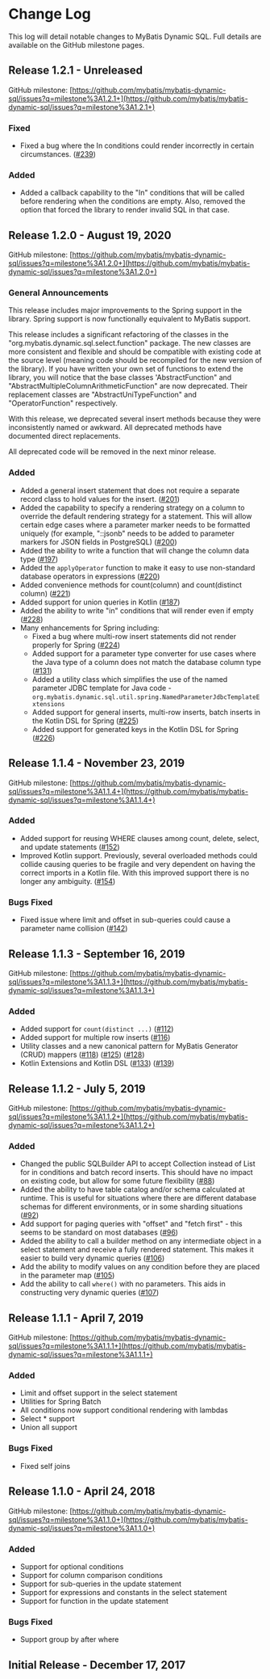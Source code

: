 # Change Log

This log will detail notable changes to MyBatis Dynamic SQL. Full details are available on the GitHub milestone pages.

## Release 1.2.1 - Unreleased

GitHub milestone: [https://github.com/mybatis/mybatis-dynamic-sql/issues?q=milestone%3A1.2.1+](https://github.com/mybatis/mybatis-dynamic-sql/issues?q=milestone%3A1.2.1+)

### Fixed

- Fixed a bug where the In conditions could render incorrectly in certain circumstances. ([#239](https://github.com/mybatis/mybatis-dynamic-sql/issues/239))

### Added

- Added a callback capability to the "In" conditions that will be called before rendering when the conditions are empty. Also, removed the option that forced the library to render invalid SQL in that case.

## Release 1.2.0 - August 19, 2020

GitHub milestone: [https://github.com/mybatis/mybatis-dynamic-sql/issues?q=milestone%3A1.2.0+](https://github.com/mybatis/mybatis-dynamic-sql/issues?q=milestone%3A1.2.0+)

### General Announcements

This release includes major improvements to the Spring support in the library. Spring support is now functionally equivalent to MyBatis support.

This release includes a significant refactoring of the classes in the "org.mybatis.dynamic.sql.select.function" package. The new classes are more consistent and flexible and should be compatible with existing code at the source level (meaning code should be recompiled for the new version of the library). If you have written your own set of functions to extend the library, you will notice that the base classes 'AbstractFunction" and "AbstractMultipleColumnArithmeticFunction" are now deprecated. Their replacement classes are "AbstractUniTypeFunction" and "OperatorFunction" respectively.

With this release, we deprecated several insert methods because they were inconsistently named or awkward. All deprecated methods have documented direct replacements.

All deprecated code will be removed in the next minor release.

### Added

- Added a general insert statement that does not require a separate record class to hold values for the insert. ([#201](https://github.com/mybatis/mybatis-dynamic-sql/issues/201))
- Added the capability to specify a rendering strategy on a column to override the default rendering strategy for a statement. This will allow certain edge cases where a parameter marker needs to be formatted uniquely (for example, "::jsonb" needs to be added to parameter markers for JSON fields in PostgreSQL) ([#200](https://github.com/mybatis/mybatis-dynamic-sql/issues/200))
- Added the ability to write a function that will change the column data type ([#197](https://github.com/mybatis/mybatis-dynamic-sql/issues/197))
- Added the `applyOperator` function to make it easy to use non-standard database operators in expressions ([#220](https://github.com/mybatis/mybatis-dynamic-sql/issues/220))
- Added convenience methods for count(column) and count(distinct column) ([#221](https://github.com/mybatis/mybatis-dynamic-sql/issues/221))
- Added support for union queries in Kotlin ([#187](https://github.com/mybatis/mybatis-dynamic-sql/issues/187))
- Added the ability to write "in" conditions that will render even if empty ([#228](https://github.com/mybatis/mybatis-dynamic-sql/issues/228))
- Many enhancements for Spring including:
  - Fixed a bug where multi-row insert statements did not render properly for Spring  ([#224](https://github.com/mybatis/mybatis-dynamic-sql/issues/224))
  - Added support for a parameter type converter for use cases where the Java type of a column does not match the database column type  ([#131](https://github.com/mybatis/mybatis-dynamic-sql/issues/131))
  - Added a utility class which simplifies the use of the named parameter JDBC template for Java code - `org.mybatis.dynamic.sql.util.spring.NamedParameterJdbcTemplateExtensions`
  - Added support for general inserts, multi-row inserts, batch inserts in the Kotlin DSL for Spring ([#225](https://github.com/mybatis/mybatis-dynamic-sql/issues/225))
  - Added support for generated keys in the Kotlin DSL for Spring  ([#226](https://github.com/mybatis/mybatis-dynamic-sql/issues/226))

## Release 1.1.4 - November 23, 2019

GitHub milestone: [https://github.com/mybatis/mybatis-dynamic-sql/issues?q=milestone%3A1.1.4+](https://github.com/mybatis/mybatis-dynamic-sql/issues?q=milestone%3A1.1.4+)

### Added

- Added support for reusing WHERE clauses among count, delete, select, and update statements ([#152](https://github.com/mybatis/mybatis-dynamic-sql/pull/152))
- Improved Kotlin support. Previously, several overloaded methods could collide causing queries to be fragile and very dependent on having the correct imports in a Kotlin file. With this improved support there is no longer any ambiguity. ([#154](https://github.com/mybatis/mybatis-dynamic-sql/pull/154))

### Bugs Fixed

- Fixed issue where limit and offset in sub-queries could cause a parameter name collision ([#142](https://github.com/mybatis/mybatis-dynamic-sql/pull/142))

## Release 1.1.3 - September 16, 2019

GitHub milestone: [https://github.com/mybatis/mybatis-dynamic-sql/issues?q=milestone%3A1.1.3+](https://github.com/mybatis/mybatis-dynamic-sql/issues?q=milestone%3A1.1.3+)

### Added

- Added support for `count(distinct ...)` ([#112](https://github.com/mybatis/mybatis-dynamic-sql/issues/112))
- Added support for multiple row inserts ([#116](https://github.com/mybatis/mybatis-dynamic-sql/issues/116))
- Utility classes and a new canonical pattern for MyBatis Generator (CRUD) mappers ([#118](https://github.com/mybatis/mybatis-dynamic-sql/issues/118)) ([#125](https://github.com/mybatis/mybatis-dynamic-sql/pull/125)) ([#128](https://github.com/mybatis/mybatis-dynamic-sql/pull/128))
- Kotlin Extensions and Kotlin DSL ([#133](https://github.com/mybatis/mybatis-dynamic-sql/pull/133)) ([#139](https://github.com/mybatis/mybatis-dynamic-sql/pull/139))


## Release 1.1.2 - July 5, 2019

GitHub milestone: [https://github.com/mybatis/mybatis-dynamic-sql/issues?q=milestone%3A1.1.2+](https://github.com/mybatis/mybatis-dynamic-sql/issues?q=milestone%3A1.1.2+)

### Added

- Changed the public SQLBuilder API to accept Collection instead of List for in conditions and batch record inserts. This should have no impact on existing code, but allow for some future flexibility ([#88](https://github.com/mybatis/mybatis-dynamic-sql/pull/88))
- Added the ability to have table catalog and/or schema calculated at runtime. This is useful for situations where there are different database schemas for different environments, or in some sharding situations ([#92](https://github.com/mybatis/mybatis-dynamic-sql/pull/92))
- Add support for paging queries with "offset" and "fetch first" - this seems to be standard on most databases ([#96](https://github.com/mybatis/mybatis-dynamic-sql/pull/96))
- Added the ability to call a builder method on any intermediate object in a select statement and receive a fully rendered statement. This makes it easier to build very dynamic queries ([#106](https://github.com/mybatis/mybatis-dynamic-sql/pull/106))
- Add the ability to modify values on any condition before they are placed in the parameter map ([#105](https://github.com/mybatis/mybatis-dynamic-sql/issues/105))
- Add the ability to call `where()` with no parameters. This aids in constructing very dynamic queries ([#107](https://github.com/mybatis/mybatis-dynamic-sql/issues/107))


## Release 1.1.1 - April 7, 2019

GitHub milestone: [https://github.com/mybatis/mybatis-dynamic-sql/issues?q=milestone%3A1.1.1+](https://github.com/mybatis/mybatis-dynamic-sql/issues?q=milestone%3A1.1.1+)

### Added

- Limit and offset support in the select statement
- Utilities for Spring Batch
- All conditions now support conditional rendering with lambdas
- Select * support
- Union all support

### Bugs Fixed

- Fixed self joins


## Release 1.1.0 - April 24, 2018

GitHub milestone: [https://github.com/mybatis/mybatis-dynamic-sql/issues?q=milestone%3A1.1.0+](https://github.com/mybatis/mybatis-dynamic-sql/issues?q=milestone%3A1.1.0+)

### Added

- Support for optional conditions
- Support for column comparison conditions
- Support for sub-queries in the update statement
- Support for expressions and constants in the select statement
- Support for function in the update statement

### Bugs Fixed

- Support group by after where

## Initial Release - December 17, 2017
